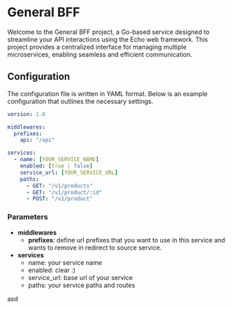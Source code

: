 # General BFF

Welcome to the General BFF project, a Go-based service designed to streamline your API interactions using the Echo web framework. This project provides a centralized interface for managing multiple microservices, enabling seamless and efficient communication.

## Configuration
The configuration file is written in YAML format. Below is an example configuration that outlines the necessary settings.
```yaml
version: 1.0

middlewares:
  prefixes:
    api: "/api"

services:
  - name: [YOUR_SERVICE_NAME]
    enabled: [true | false]
    service_url: [YOUR_SERVICE_URL]
    paths:
      - GET: "/v1/products"
      - GET: "/v1/product/:id"
      - POST: "/v1/product"
```

### Parameters
- **middlewares**
  - **prefixes**: define url prefixes that you want to use in this service and wants to remove in redirect to source service.
- **services**
  - name: your service name
  - enabled: clear :)
  - service_url: base url of your service
  - paths: your service paths and routes 


asd